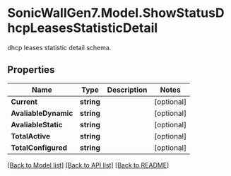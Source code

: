 # SonicWallGen7.Model.ShowStatusDhcpLeasesStatisticDetail
dhcp leases statistic detail schema.

## Properties

Name | Type | Description | Notes
------------ | ------------- | ------------- | -------------
**Current** | **string** |  | [optional] 
**AvaliableDynamic** | **string** |  | [optional] 
**AvaliableStatic** | **string** |  | [optional] 
**TotalActive** | **string** |  | [optional] 
**TotalConfigured** | **string** |  | [optional] 

[[Back to Model list]](../README.md#documentation-for-models) [[Back to API list]](../README.md#documentation-for-api-endpoints) [[Back to README]](../README.md)

